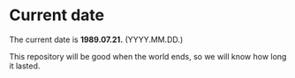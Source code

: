 # Current date

The current date is **1989.07.21.** (YYYY.MM.DD.)

This repository will be good when the world ends, so we will know how long it lasted.